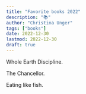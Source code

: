 ```yaml
---
title: "Favorite books 2022"
description: "📚"
author: "Christina Unger"
tags: ["books"]
date: 2022-12-30
lastmod: 2022-12-30
draft: true
---
```


Whole Earth Discipline.

The Chancellor.

Eating like fish.
